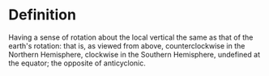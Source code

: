# Definition

Having a sense of rotation about the local vertical the same as that of
the earth's rotation: that is, as viewed from above, counterclockwise in
the Northern Hemisphere, clockwise in the Southern Hemisphere, undefined
at the equator; the opposite of anticyclonic.
